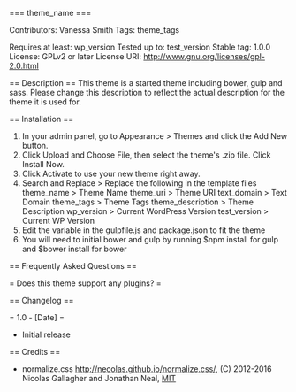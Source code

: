 
=== theme_name ===

Contributors: Vanessa Smith
Tags: theme_tags

Requires at least: wp_version
Tested up to: test_version
Stable tag: 1.0.0
License: GPLv2 or later
License URI: http://www.gnu.org/licenses/gpl-2.0.html

== Description ==
This theme is a started theme including bower, gulp and sass. Please change this description to reflect the actual description for the theme it is used for.


== Installation ==

1. In your admin panel, go to Appearance > Themes and click the Add New button.
2. Click Upload and Choose File, then select the theme's .zip file. Click Install Now.
3. Click Activate to use your new theme right away.
4. Search and Replace > Replace the following in the template files 
    theme_name > Theme Name
    theme_uri > Theme URI
    text_domain > Text Domain
    theme_tags > Theme Tags
    theme_description > Theme Description
    wp_version > Current WordPress Version
    test_version > Current WP Version
5. Edit the variable in the gulpfile.js and package.json to fit the theme
6. You will need to initial bower and gulp by running $npm install for gulp and $bower install for bower 

== Frequently Asked Questions ==

= Does this theme support any plugins? =



== Changelog ==

= 1.0 - [Date] =
* Initial release

== Credits ==


* normalize.css http://necolas.github.io/normalize.css/, (C) 2012-2016 Nicolas Gallagher and Jonathan Neal, [MIT](http://opensource.org/licenses/MIT)
